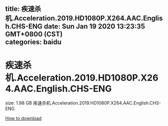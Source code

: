 
title: 疾速杀机.Acceleration.2019.HD1080P.X264.AAC.English.CHS-ENG
date: Sun Jan 19 2020 13:23:35 GMT+0800 (CST)    
categories: baidu
---

# 疾速杀机.Acceleration.2019.HD1080P.X264.AAC.English.CHS-ENG
size: 1.98 GB
 疾速杀机.Acceleration.2019.HD1080P.X264.AAC.English.CHS-ENG
 

[How to download](https://bpcam.bemobtrk.com/go/2ceec3aa-1ca2-46d6-b9ff-aaa5c184517c?jno=475)